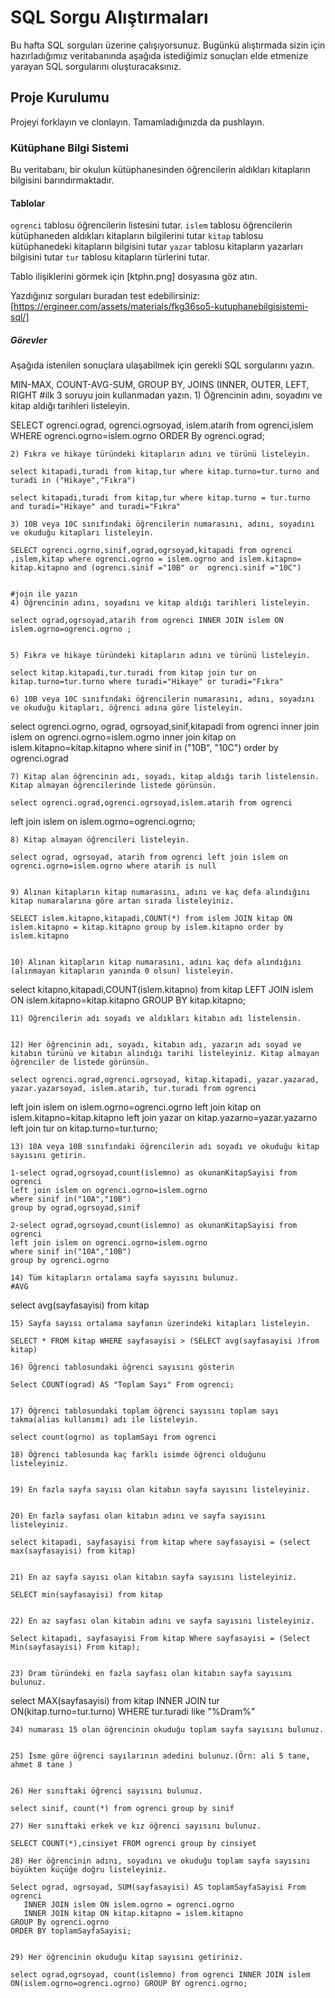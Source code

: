 # SQL Sorgu Alıştırmaları

Bu hafta SQL sorguları üzerine çalışıyorsunuz. Bugünkü alıştırmada sizin için hazırladığımız veritabanında aşağıda istediğimiz sonuçları elde etmenize yarayan SQL sorgularını oluşturacaksınız.

## Proje Kurulumu
Projeyi forklayın ve clonlayın. Tamamladığınızda da pushlayın.

### Kütüphane Bilgi Sistemi

Bu veritabanı, bir okulun kütüphanesinden öğrencilerin aldıkları kitapların bilgisini barındırmaktadır.

#### Tablolar 
`ogrenci` tablosu öğrencilerin listesini tutar.
`islem` tablosu öğrencilerin kütüphaneden aldıkları kitapların bilgilerini tutar
`kitap` tablosu kütüphanedeki kitapların bilgisini tutar
`yazar` tablosu kitapların yazarları bilgisini tutar
`tur` tablosu kitapların türlerini tutar.

Tablo ilişiklerini görmek için [ktphn.png] dosyasına göz atın.

Yazdığınız sorguları buradan test edebilirsiniz: [https://ergineer.com/assets/materials/fkg36so5-kutuphanebilgisistemi-sql/]


##### Görevler
Aşağıda istenilen sonuçlara ulaşabilmek için gerekli SQL sorgularını yazın. 


MIN-MAX, COUNT-AVG-SUM, GROUP BY, JOINS (INNER, OUTER, LEFT, RIGHT
	#ilk 3 soruyu join kullanmadan yazın.
	1) Öğrencinin adını, soyadını ve kitap aldığı tarihleri listeleyin.
	
SELECT ogrenci.ograd, ogrenci.ogrsoyad, islem.atarih from ogrenci,islem WHERE ogrenci.ogrno=islem.ogrno
ORDER By ogrenci.ograd;

	
	2) Fıkra ve hikaye türündeki kitapların adını ve türünü listeleyin.
	
	select kitapadi,turadi from kitap,tur where kitap.turno=tur.turno and turadi in ("Hikaye","Fıkra")

	select kitapadi,turadi from kitap,tur where kitap.turno = tur.turno and turadi="Hikaye" and turadi="Fıkra"

	3) 10B veya 10C sınıfındaki öğrencilerin numarasını, adını, soyadını ve okuduğu kitapları listeleyin.

	SELECT ogrenci.ogrno,sinif,ograd,ogrsoyad,kitapadi from ogrenci ,islem,kitap where ogrenci.ogrno = islem.ogrno and islem.kitapno= kitap.kitapno and (ogrenci.sinif ="10B" or  ogrenci.sinif ="10C")

	
	#join ile yazın
	4) Öğrencinin adını, soyadını ve kitap aldığı tarihleri listeleyin.

	select ograd,ogrsoyad,atarih from ogrenci INNER JOIN islem ON islem.ogrno=ogrenci.ogrno ;

	
	5) Fıkra ve hikaye türündeki kitapların adını ve türünü listeleyin.
	
	select kitap.kitapadi,tur.turadi from kitap join tur on kitap.turno=tur.turno where turadi="Hikaye" or turadi="Fıkra"
	
	6) 10B veya 10C sınıfındaki öğrencilerin numarasını, adını, soyadını ve okuduğu kitapları, öğrenci adına göre listeleyin.
	
select ogrenci.ogrno, ograd, ogrsoyad,sinif,kitapadi from ogrenci
 inner join islem on ogrenci.ogrno=islem.ogrno 
 inner join kitap on islem.kitapno=kitap.kitapno 
 where sinif in ("10B", "10C") 
 order by ogrenci.ograd
	
	7) Kitap alan öğrencinin adı, soyadı, kitap aldığı tarih listelensin. Kitap almayan öğrencilerinde listede görünsün.
	
	select ogrenci.ograd,ogrenci.ogrsoyad,islem.atarih from ogrenci 
  left join islem on islem.ogrno=ogrenci.ogrno;

	
	8) Kitap almayan öğrencileri listeleyin.

	select ograd, ogrsoyad, atarih from ogrenci left join islem on ogrenci.ogrno=islem.ogrno where atarih is null

	
	9) Alınan kitapların kitap numarasını, adını ve kaç defa alındığını kitap numaralarına göre artan sırada listeleyiniz.

	SELECT islem.kitapno,kitapadi,COUNT(*) from islem JOIN kitap ON islem.kitapno = kitap.kitapno group by islem.kitapno order by islem.kitapno

	
	10) Alınan kitapların kitap numarasını, adını kaç defa alındığını (alınmayan kitapların yanında 0 olsun) listeleyin.

select kitapno,kitapadi,COUNT(islem.kitapno) from kitap
LEFT JOIN islem ON islem.kitapno=kitap.kitapno GROUP BY kitap.kitapno;


	11) Öğrencilerin adı soyadı ve aldıkları kitabın adı listelensin.

	
	12) Her öğrencinin adı, soyadı, kitabın adı, yazarın adı soyad ve kitabın türünü ve kitabın alındığı tarihi listeleyiniz. Kitap almayan öğrenciler de listede görünsün.
	
	select ogrenci.ograd,ogrenci.ogrsoyad, kitap.kitapadi, yazar.yazarad, yazar.yazarsoyad, islem.atarih, tur.turadi from ogrenci
left join islem on  islem.ogrno=ogrenci.ogrno
left join kitap on islem.kitapno=kitap.kitapno
left join yazar on kitap.yazarno=yazar.yazarno
left join tur on kitap.turno=tur.turno;

	
	13) 10A veya 10B sınıfındaki öğrencilerin adı soyadı ve okuduğu kitap sayısını getirin.
	
	1-select ograd,ogrsoyad,count(islemno) as okunanKitapSayisi from ogrenci 
	left join islem on ogrenci.ogrno=islem.ogrno 
	where sinif in("10A","10B") 
	group by ograd,ogrsoyad,sinif

	2-select ograd,ogrsoyad,count(islemno) as okunanKitapSayisi from ogrenci 
	left join islem on ogrenci.ogrno=islem.ogrno 
	where sinif in("10A","10B") 
	group by ogrenci.ogrno
	
	14) Tüm kitapların ortalama sayfa sayısını bulunuz.
	#AVG

   select avg(sayfasayisi) from kitap

	
	15) Sayfa sayısı ortalama sayfanın üzerindeki kitapları listeleyin.
	
	SELECT * FROM kitap WHERE sayfasayisi > (SELECT avg(sayfasayisi )from kitap)

	16) Öğrenci tablosundaki öğrenci sayısını gösterin
	
	Select COUNT(ograd) AS "Toplam Sayı" From ogrenci;

	
	17) Öğrenci tablosundaki toplam öğrenci sayısını toplam sayı takma(alias kullanımı) adı ile listeleyin.
	
	select count(ogrno) as toplamSayi from ogrenci

	18) Öğrenci tablosunda kaç farklı isimde öğrenci olduğunu listeleyiniz.
	
	
	19) En fazla sayfa sayısı olan kitabın sayfa sayısını listeleyiniz.
	
	
	20) En fazla sayfası olan kitabın adını ve sayfa sayısını listeleyiniz.
	
	select kitapadi, sayfasayisi from kitap where sayfasayisi = (select max(sayfasayisi) from kitap)

	
	21) En az sayfa sayısı olan kitabın sayfa sayısını listeleyiniz.
	
	SELECT min(sayfasayisi) from kitap

	
	22) En az sayfası olan kitabın adını ve sayfa sayısını listeleyiniz.
	
	Select kitapadi, sayfasayisi From kitap Where sayfasayisi = (Select Min(sayfasayisi) From kitap);

	
	23) Dram türündeki en fazla sayfası olan kitabın sayfa sayısını bulunuz.

select MAX(sayfasayisi) from kitap 
INNER JOIN tur ON(kitap.turno=tur.turno)
WHERE tur.turadi like "%Dram%"
	
	24) numarası 15 olan öğrencinin okuduğu toplam sayfa sayısını bulunuz.
	
	
	25) İsme göre öğrenci sayılarının adedini bulunuz.(Örn: ali 5 tane, ahmet 8 tane )

	
	26) Her sınıftaki öğrenci sayısını bulunuz.

	select sinif, count(*) from ogrenci group by sinif

	27) Her sınıftaki erkek ve kız öğrenci sayısını bulunuz.

	SELECT COUNT(*),cinsiyet FROM ogrenci group by cinsiyet
	
	28) Her öğrencinin adını, soyadını ve okuduğu toplam sayfa sayısını büyükten küçüğe doğru listeleyiniz.
	
	Select ograd, ogrsoyad, SUM(sayfasayisi) AS toplamSayfaSayisi From ogrenci 
       INNER JOIN islem ON islem.ogrno = ogrenci.ogrno
       INNER JOIN kitap ON kitap.kitapno = islem.kitapno
    GROUP By ogrenci.ogrno
    ORDER BY toplamSayfaSayisi;

	
	29) Her öğrencinin okuduğu kitap sayısını getiriniz.

	select ograd,ogrsoyad, count(islemno) from ogrenci INNER JOIN islem ON(islem.ogrno=ogrenci.ogrno) GROUP BY ogrenci.ogrno;
